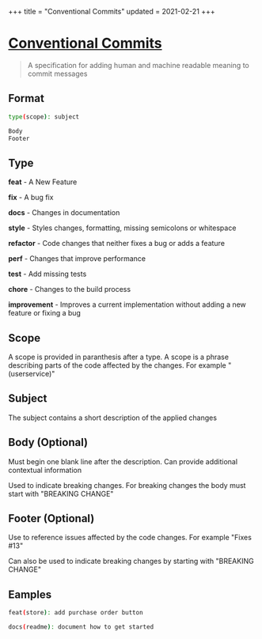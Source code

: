 +++
title = "Conventional Commits"
updated = 2021-02-21
+++

# [Conventional Commits](https://www.conventionalcommits.org/en/v1.0.0/)
> A specification for adding human and machine readable meaning to commit messages


## Format
```bash
type(scope): subject

Body
Footer
```

## Type
**feat** - A New Feature

**fix** - A bug fix

**docs** - Changes in documentation

**style** - Styles changes, formatting, missing semicolons or whitespace

**refactor** - Code changes that neither fixes a bug or adds a feature

**perf** - Changes that improve performance

**test** - Add missing tests

**chore** - Changes to the build process

**improvement** - Improves a current implementation without adding a new feature or fixing a bug

## Scope

A scope is provided in paranthesis after a type. A scope is a phrase describing parts of the code affected by the changes. For example "(userservice)"

## Subject

The subject contains a short description of the applied changes

## Body (Optional)

Must begin one blank line after the description. Can provide additional contextual information

Used to indicate breaking changes. For breaking changes the body must start with "BREAKING CHANGE"

## Footer (Optional)

Use to reference issues affected by the code changes. For example "Fixes #13"

Can also be used to indicate breaking changes by starting with "BREAKING CHANGE"

## Eamples

```bash
feat(store): add purchase order button
```

```bash
docs(readme): document how to get started
```